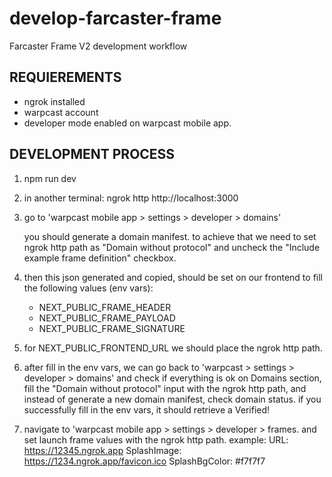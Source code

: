 # develop-farcaster-frame
Farcaster Frame V2 development workflow

## REQUIEREMENTS
- ngrok installed
- warpcast account
- developer mode enabled on warpcast mobile app.

## DEVELOPMENT PROCESS

1. npm run dev

2. in another terminal: ngrok http http://localhost:3000

3. go to 'warpcast mobile app > settings > developer > domains'

     you should generate a domain manifest. to achieve that we need to set ngrok http path as "Domain without protocol"
     and uncheck the "Include example frame definition" checkbox.

4. then this json generated and copied, should be set on our frontend to fill the following values (env vars):
     - NEXT_PUBLIC_FRAME_HEADER
     - NEXT_PUBLIC_FRAME_PAYLOAD
     - NEXT_PUBLIC_FRAME_SIGNATURE
  
5. for NEXT_PUBLIC_FRONTEND_URL we should place the ngrok http path.

6. after fill in the env vars, we can go back to 'warpcast > settings > developer > domains' and check if everything is ok
     on Domains section, fill the "Domain without protocol" input with the ngrok http path, and instead of generate a new domain manifest, check domain status.
     if you successfully fill in the env vars, it should retrieve a Verified!

7. navigate to 'warpcast mobile app > settings > developer > frames.
    and set launch frame values with the ngrok http path.
       example:
         URL: https://12345.ngrok.app
         SplashImage: https://1234.ngrok.app/favicon.ico
         SplashBgColor: #f7f7f7
   

